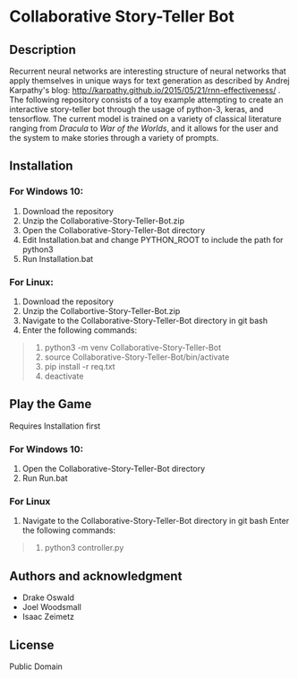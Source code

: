 # Collaborative Story-Teller Bot
## Description
Recurrent neural networks are interesting structure of neural networks that apply themselves in unique ways for text generation as described by Andrej Karpathy's blog: http://karpathy.github.io/2015/05/21/rnn-effectiveness/ . The following repository consists of a toy example attempting to create an interactive story-teller bot through the usage of python-3, keras, and tensorflow. The current model is trained on a variety of classical literature ranging from *Dracula* to *War of the Worlds*, and it allows for the user and the system to make stories through a variety of prompts.  
## Installation
### For Windows 10:
1. Download the repository
1. Unzip the Collaborative-Story-Teller-Bot.zip
1. Open the Collaborative-Story-Teller-Bot directory
1. Edit Installation.bat and change PYTHON_ROOT to include the path for python3
1. Run Installation.bat
### For Linux:
1. Download the repository
1. Unzip the Collabortive-Story-Teller-Bot.zip
1. Navigate to the Collaborative-Story-Teller-Bot directory in git bash
1. Enter the following commands:
> 1. python3 -m venv Collaborative-Story-Teller-Bot
> 1. source Collaborative-Story-Teller-Bot/bin/activate
> 1. pip install -r req.txt
> 1. deactivate
## Play the Game
Requires Installation first
### For Windows 10:
1. Open the Collaborative-Story-Teller-Bot directory
1. Run Run.bat
### For Linux
1. Navigate to the Collaborative-Story-Teller-Bot directory in git bash
Enter the following commands:
> 1. python3 controller.py
## Authors and acknowledgment
- Drake Oswald
- Joel Woodsmall
- Isaac Zeimetz
## License
Public Domain
